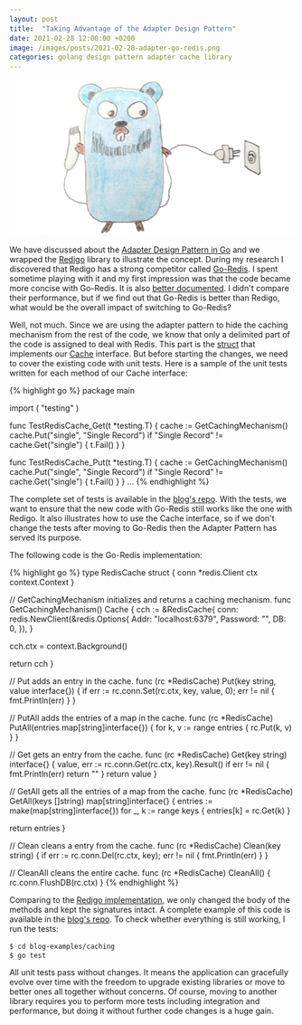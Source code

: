```yaml
---
layout: post
title:  "Taking Advantage of the Adapter Design Pattern"
date: 2021-02-28 12:00:00 +0200
image: /images/posts/2021-02-28-adapter-go-redis.png
categories: golang design pattern adapter cache library
---
```


![Facade](/images/posts/2021-02-28-adapter-go-redis.png)

We have discussed about the [Adapter Design Pattern in Go](/2021/02/adapter-design-pattern-golang.html) and we wrapped the [Redigo](https://github.com/gomodule/redigo) library to illustrate the concept. During my research I discovered that Redigo has a strong competitor called [Go-Redis](https://github.com/go-redis/redis). I spent sometime playing with it and my first impression was that the code became more concise with Go-Redis. It is also [better documented](https://redis.uptrace.dev/). I didn't compare their performance, but if we find out that Go-Redis is better than Redigo, what would be the overall impact of switching to Go-Redis?

<!-- more -->

Well, not much. Since we are using the adapter pattern to hide the caching mechanism from the rest of the code, we know that only a delimited part of the code is assigned to deal with Redis. This part is the [struct](https://github.com/htmfilho/blog-examples/blob/main/caching/caching.go#L21) that implements our [Cache](https://github.com/htmfilho/blog-examples/blob/main/caching/caching.go#L10) interface. But before starting the changes, we need to cover the existing code with unit tests. Here is a sample of the unit tests written for each method of our Cache interface:

{% highlight go %}
package main

import (
  "testing"
)

func TestRedisCache_Get(t *testing.T) {
  cache := GetCachingMechanism()
  cache.Put("single", "Single Record")
  if "Single Record" != cache.Get("single") {
    t.Fail()
  }
}

func TestRedisCache_Put(t *testing.T) {
  cache := GetCachingMechanism()
  cache.Put("single", "Single Record")
  if "Single Record" != cache.Get("single") {
    t.Fail()
  }
}
...
{% endhighlight %}

The complete set of tests is available in the [blog's repo](https://github.com/htmfilho/blog-examples/blob/main/caching/caching_test.go). With the tests, we want to ensure that the new code with Go-Redis still works like the one with Redigo. It also illustrates how to use the Cache interface, so if we don't change the tests after moving to Go-Redis then the Adapter Pattern has served its purpose.

The following code is the Go-Redis implementation:

{% highlight go %}
type RedisCache struct {
  conn *redis.Client
  ctx  context.Context
}

// GetCachingMechanism initializes and returns a caching mechanism.
func GetCachingMechanism() Cache {
  cch := &RedisCache{
    conn: redis.NewClient(&redis.Options{
      Addr:     "localhost:6379",
      Password: "",
      DB:       0,
    }),
  }

  cch.ctx = context.Background()

  return cch
}

// Put adds an entry in the cache.
func (rc *RedisCache) Put(key string, value interface{}) {
  if err := rc.conn.Set(rc.ctx, key, value, 0); err != nil {
    fmt.Println(err)
  }
}

// PutAll adds the entries of a map in the cache.
func (rc *RedisCache) PutAll(entries map[string]interface{}) {
  for k, v := range entries {
    rc.Put(k, v)
  }
}

// Get gets an entry from the cache.
func (rc *RedisCache) Get(key string) interface{} {
  value, err := rc.conn.Get(rc.ctx, key).Result()
  if err != nil {
    fmt.Println(err)
    return ""
  }
  return value
}

// GetAll gets all the entries of a map from the cache.
func (rc *RedisCache) GetAll(keys []string) map[string]interface{} {
  entries := make(map[string]interface{})
  for _, k := range keys {
    entries[k] = rc.Get(k)
  }

  return entries
}

// Clean cleans a entry from the cache.
func (rc *RedisCache) Clean(key string) {
  if err := rc.conn.Del(rc.ctx, key); err != nil {
    fmt.Println(err)
  }
}

// CleanAll cleans the entire cache.
func (rc *RedisCache) CleanAll() {
  rc.conn.FlushDB(rc.ctx)
}
{% endhighlight %}

Comparing to the [Redigo implementation](https://github.com/htmfilho/blog-examples/tree/b2f9e8b69cfe2d08befc78ee428859bccdeea686/caching), we only changed the body of the methods and kept the signatures intact. A complete example of this code is available in the [blog's repo](https://github.com/htmfilho/blog-examples/tree/ed29864a4ea3d30875f7d3b9375e823b543cc025/caching). To check whether everything is still working, I run the tests:

    $ cd blog-examples/caching
    $ go test

All unit tests pass without changes. It means the application can gracefully evolve over time with the freedom to upgrade existing libraries or move to better ones all together without concerns. Of course, moving to another library requires you to perform more tests including integration and performance, but doing it without further code changes is a huge gain.